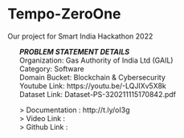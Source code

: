 # Tempo-ZeroOne
Our project for Smart India Hackathon 2022

<ul>
<b><i>PROBLEM STATEMENT DETAILS</b></i>
<br>
Organization: Gas Authority of India Ltd (GAIL)<br>
Category: Software		<br>
Domain Bucket: Blockchain & Cybersecurity <br>
Youtube Link: https://youtu.be/-LQJlXv5X8k	<br>
Dataset Link: Dataset-PS-320211115170842.pdf<br>
</ul>


<ul>
  > Documentation :  http://t.ly/oI3g <br>
  > Video Link    :   <br>
  > Github Link   :  
  </ul>
